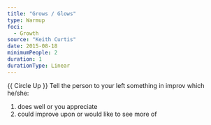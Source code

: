 ```yaml
---
title: "Grows / Glows"
type: Warmup
foci:
  - Growth
source: "Keith Curtis"
date: 2015-08-18
minimumPeople: 2
duration: 1
durationType: Linear
---
```


{{ Circle Up }}
Tell the person to your left something in improv which he/she:

1. does well or you appreciate
2. could improve upon or would like to see more of
